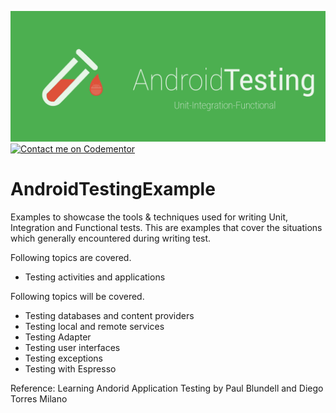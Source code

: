 ![alt tag](https://github.com/vsvankhede/AndroidTestingExample/blob/master/image/git_banner.png)
[![Contact me on Codementor](https://cdn.codementor.io/badges/contact_me_github.svg)](https://www.codementor.io/vsvankhede?utm_source=github&utm_medium=button&utm_term=vsvankhede&utm_campaign=github)

# AndroidTestingExample
Examples to showcase the tools & techniques used for writing Unit, Integration and Functional tests.
This are examples that cover the situations which generally encountered during writing test.

Following topics are covered.
- Testing activities and applications

Following topics will be covered.
- Testing databases and content providers
- Testing local and remote services
- Testing Adapter
- Testing user interfaces
- Testing exceptions
- Testing with Espresso

Reference: Learning Andorid Application Testing by Paul Blundell and Diego Torres Milano
